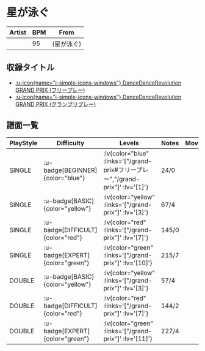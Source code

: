 # 星が泳ぐ

|Artist|BPM|From|
|------|---|----|
||95|(星が泳ぐ)|

## 収録タイトル

- [ :u-icon{name="i-simple-icons-windows"} DanceDanceRevolution GRAND PRIX (フリープレー)](/grand-prix#フリープレー)
- [ :u-icon{name="i-simple-icons-windows"} DanceDanceRevolution GRAND PRIX (グランプリプレー)](/grand-prix)

## 譜面一覧

|PlayStyle|Difficulty|Levels|Notes|Movie|
|---------|----------|------|-----|-----|
|SINGLE| :u-badge[BEGINNER]{color="blue"} | :lv{color="blue" :links='["/grand-prix#フリープレー","/grand-prix"]' :lv='[1]'} |24/0||
|SINGLE| :u-badge[BASIC]{color="yellow"} | :lv{color="yellow" :links='["/grand-prix"]' :lv='[3]'} |67/4||
|SINGLE| :u-badge[DIFFICULT]{color="red"} | :lv{color="red" :links='["/grand-prix"]' :lv='[7]'} |145/0||
|SINGLE| :u-badge[EXPERT]{color="green"} | :lv{color="green" :links='["/grand-prix"]' :lv='[10]'} |215/7||
|DOUBLE| :u-badge[BASIC]{color="yellow"} | :lv{color="yellow" :links='["/grand-prix"]' :lv='[3]'} |57/4||
|DOUBLE| :u-badge[DIFFICULT]{color="red"} | :lv{color="red" :links='["/grand-prix"]' :lv='[7]'} |144/2||
|DOUBLE| :u-badge[EXPERT]{color="green"} | :lv{color="green" :links='["/grand-prix"]' :lv='[11]'} |227/4||
